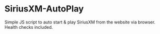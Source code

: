 # SiriusXM-AutoPlay
Simple JS script to auto start &amp; play SiriusXM from the website via browser. Health checks included.
